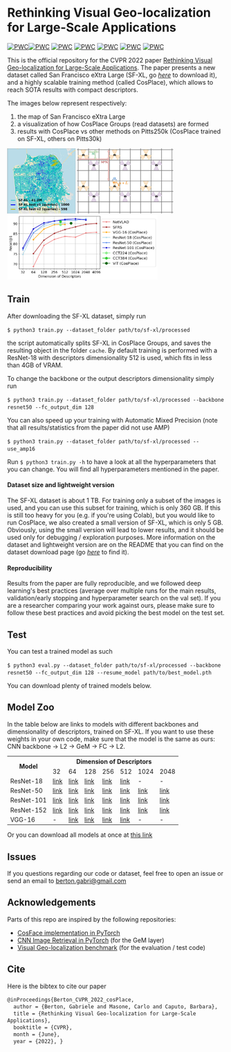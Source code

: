 
# Rethinking Visual Geo-localization for Large-Scale Applications

[![PWC](https://img.shields.io/endpoint.svg?url=https://paperswithcode.com/badge/rethinking-visual-geo-localization-for-large/visual-place-recognition-on-pittsburgh-250k)](https://paperswithcode.com/sota/visual-place-recognition-on-pittsburgh-250k?p=rethinking-visual-geo-localization-for-large)[![PWC](https://img.shields.io/endpoint.svg?url=https://paperswithcode.com/badge/rethinking-visual-geo-localization-for-large/visual-place-recognition-on-pittsburgh-30k)](https://paperswithcode.com/sota/visual-place-recognition-on-pittsburgh-30k?p=rethinking-visual-geo-localization-for-large)
[![PWC](https://img.shields.io/endpoint.svg?url=https://paperswithcode.com/badge/rethinking-visual-geo-localization-for-large/visual-place-recognition-on-tokyo247)](https://paperswithcode.com/sota/visual-place-recognition-on-tokyo247?p=rethinking-visual-geo-localization-for-large)
[![PWC](https://img.shields.io/endpoint.svg?url=https://paperswithcode.com/badge/rethinking-visual-geo-localization-for-large/visual-place-recognition-on-mapillary-val)](https://paperswithcode.com/sota/visual-place-recognition-on-mapillary-val?p=rethinking-visual-geo-localization-for-large)
[![PWC](https://img.shields.io/endpoint.svg?url=https://paperswithcode.com/badge/rethinking-visual-geo-localization-for-large/visual-place-recognition-on-st-lucia)](https://paperswithcode.com/sota/visual-place-recognition-on-st-lucia?p=rethinking-visual-geo-localization-for-large)
[![PWC](https://img.shields.io/endpoint.svg?url=https://paperswithcode.com/badge/rethinking-visual-geo-localization-for-large/visual-place-recognition-on-sf-xl-test-v1)](https://paperswithcode.com/sota/visual-place-recognition-on-sf-xl-test-v1?p=rethinking-visual-geo-localization-for-large)
[![PWC](https://img.shields.io/endpoint.svg?url=https://paperswithcode.com/badge/rethinking-visual-geo-localization-for-large/visual-place-recognition-on-sf-xl-test-v2)](https://paperswithcode.com/sota/visual-place-recognition-on-sf-xl-test-v2?p=rethinking-visual-geo-localization-for-large)

This is the official repository for the CVPR 2022 paper [Rethinking Visual Geo-localization for Large-Scale Applications](https://arxiv.org/abs/2204.02287).
The paper presents a new dataset called San Francisco eXtra Large (SF-XL, go [_here_](https://forms.gle/wpyDzhDyoWLQygAT9) to download it), and a highly scalable training method (called CosPlace), which allows to reach SOTA results with compact descriptors.

The images below represent respectively:
1) the map of San Francisco eXtra Large
2) a visualization of how CosPlace Groups (read datasets) are formed
3) results with CosPlace vs other methods on Pitts250k (CosPlace trained on SF-XL, others on Pitts30k)
<p float="left">
  <img src="https://github.com/gmberton/gmberton.github.io/blob/main/images/SF-XL%20map.jpg" height="150" />
  <img src="https://github.com/gmberton/gmberton.github.io/blob/main/images/map_groups.png" height="150" /> 
  <img src="https://github.com/gmberton/gmberton.github.io/blob/main/images/backbones_pitts250k_main.png" height="150" />
</p>



## Train
After downloading the SF-XL dataset, simply run 

`$ python3 train.py --dataset_folder path/to/sf-xl/processed`

the script automatically splits SF-XL in CosPlace Groups, and saves the resulting object in the folder `cache`.
By default training is performed with a ResNet-18 with descriptors dimensionality 512 is used, which fits in less than 4GB of VRAM.

To change the backbone or the output descriptors dimensionality simply run 

`$ python3 train.py --dataset_folder path/to/sf-xl/processed --backbone resnet50 --fc_output_dim 128`

You can also speed up your training with Automatic Mixed Precision (note that all results/statistics from the paper did not use AMP)

`$ python3 train.py --dataset_folder path/to/sf-xl/processed --use_amp16`

Run `$ python3 train.py -h` to have a look at all the hyperparameters that you can change. You will find all hyperparameters mentioned in the paper.

#### Dataset size and lightweight version

The SF-XL dataset is about 1 TB.
For training only a subset of the images is used, and you can use this subset for training, which is only 360 GB.
If this is still too heavy for you (e.g. if you're using Colab), but you would like to run CosPlace, we also created a small version of SF-XL, which is only 5 GB.
Obviously, using the small version will lead to lower results, and it should be used only for debugging / exploration purposes.
More information on the dataset and lightweight version are on the README that you can find on the dataset download page (go [_here_](https://forms.gle/wpyDzhDyoWLQygAT9) to find it).

#### Reproducibility
Results from the paper are fully reproducible, and we followed deep learning's best practices (average over multiple runs for the main results, validation/early stopping and hyperparameter search on the val set).
If you are a researcher comparing your work against ours, please make sure to follow these best practices and avoid picking the best model on the test set.


## Test
You can test a trained model as such

`$ python3 eval.py --dataset_folder path/to/sf-xl/processed --backbone resnet50 --fc_output_dim 128 --resume_model path/to/best_model.pth`

You can download plenty of trained models below.

## Model Zoo

In the table below are links to models with different backbones and dimensionality of descriptors, trained on SF-XL.
If you want to use these weights in your own code, make sure that the model is the same as ours: CNN backbone -> L2 -> GeM -> FC -> L2.

<table>
  <tr>
    <th rowspan=2>Model</th>
    <th colspan=7>Dimension of Descriptors</th>
  </tr>
  <tr>
    <td>32</td>
    <td>64</td>
    <td>128</td>
    <td>256</td>
    <td>512</td>
    <td>1024</td>
    <td>2048</td>
  </tr>
  <tr>
    <td>ResNet-18</td>
    <td><a href="https://drive.google.com/file/d/1tfT8r2fBeMVAEHg2bVfCql5pV9YzK620/view?usp=sharing">link</a></td>
    <td><a href="https://drive.google.com/file/d/1-d_Yi3ly3bY6hUW1F9w144FFKsZtYBL4/view?usp=sharing">link</a></td>
    <td><a href="https://drive.google.com/file/d/1HaQjGY5x--Ok0RcspVVjZ0bwrAVmBvrZ/view?usp=sharing">link</a></td>
    <td><a href="https://drive.google.com/file/d/1hjkogugTsHTQ6GTuW3MHqx-t4cXqx0uo/view?usp=sharing">link</a></td>
    <td><a href="https://drive.google.com/file/d/1rQAC2ZddDjzwB2OVqAcNgCFEf3gLNa9U/view?usp=sharing">link</a></td>
    <td>-</td>
    <td>-</td>
  </tr>
  <tr>
    <td>ResNet-50</td>
    <td><a href="https://drive.google.com/file/d/18AxbLO66CO0kG05-1YrRb1YwqN7Wgp6Z/view?usp=sharing">link</a></td>
    <td><a href="https://drive.google.com/file/d/1F2WMt7vMUqXBjsZDIwSga3N0l0r9NP2s/view?usp=sharing">link</a></td>
    <td><a href="https://drive.google.com/file/d/14U3jsoNEWC-QsINoVCWZaHFUGE20fIgZ/view?usp=sharing">link</a></td>
    <td><a href="https://drive.google.com/file/d/1Q2sZPEJfHAe19JaZkdgeFotUYwKbV_x2/view?usp=sharing">link</a></td>
    <td><a href="https://drive.google.com/file/d/1LgDaxCjbQqQWuk5qrPogfg7oN8Ksl1jh/view?usp=sharing">link</a></td>
    <td><a href="https://drive.google.com/file/d/1VBLUiQJfmnZ4kVQIrXBW-AE1dZ3EnMv2/view?usp=sharing">link</a></td>
    <td><a href="https://drive.google.com/file/d/1yNzxsMg34KO04UJ49ncANdCIWlB3aUGA/view?usp=sharing">link</a></td>
  </tr>
  <tr>
    <td>ResNet-101</td>
    <td><a href="https://drive.google.com/file/d/1a5FqhujOn0Pr6duKrRknoOgz8L8ckDSE/view?usp=sharing">link</a></td>
    <td><a href="https://drive.google.com/file/d/17C8jBQluxsbI9d8Bzf67b5OsauOJAIuX/view?usp=sharing">link</a></td>
    <td><a href="https://drive.google.com/file/d/1w37AztnIyGVklBMtm-lwkajb0DWbYhhc/view?usp=sharing">link</a></td>
    <td><a href="https://drive.google.com/file/d/1G5_I4vX4s4_oiAC3EWbrCyXrCOkV8Bbs/view?usp=sharing">link</a></td>
    <td><a href="https://drive.google.com/file/d/1uBKpNfMBt6sLIjCGfH6Orx9eQdQgN-8Z/view?usp=sharing">link</a></td>
    <td><a href="https://drive.google.com/file/d/12BU8BgfqFYzGLXXNaKLpaAzTHuN5I9gQ/view?usp=sharing">link</a></td>
    <td><a href="https://drive.google.com/file/d/1PF7lsSw1sFMh-Bl_xwO74fM1InyYy1t8/view?usp=sharing">link</a></td>
  </tr>
  <tr>
    <td>ResNet-152</td>
    <td><a href="https://drive.google.com/file/d/12pI1FToqKKt8I6-802CHWXDP-JmHEFSW/view?usp=sharing">link</a></td>
    <td><a href="https://drive.google.com/file/d/1rTjlv_pNtXgxY8VELiGYvLcgXiRa2zqB/view?usp=sharing">link</a></td>
    <td><a href="https://drive.google.com/file/d/1q5-szPBn4zL8evWmYT04wFaKjen66mrk/view?usp=sharing">link</a></td>
    <td><a href="https://drive.google.com/file/d/1sCQMA_rsIjmD-f381I0f2yDf0At4TnSx/view?usp=sharing">link</a></td>
    <td><a href="https://drive.google.com/file/d/1ggNYQfGSfE-dciKCS_6SKeQT76O0OXPX/view?usp=sharing">link</a></td>
    <td><a href="https://drive.google.com/file/d/15vBWuHVqEMxkAWWrc7IrkGsQroC65tPc/view?usp=sharing">link</a></td>
    <td><a href="https://drive.google.com/file/d/1AlF7xPSswDLA1TdhZ9yTVBkfRnJm0Hn8/view?usp=sharing">link</a></td>
  </tr>
  <tr>
    <td>VGG-16</td>
    <td>-</td>
    <td><a href="https://drive.google.com/file/d/1YJTBwagC0v50oPydpKtsTnGZnaYOV0z-/view?usp=sharing">link</a></td>
    <td><a href="https://drive.google.com/file/d/1vgw509lGBfJR46cGDJGkFcdBTGhIeyAH/view?usp=sharing">link</a></td>
    <td><a href="https://drive.google.com/file/d/1-4JtACE47rkXXSAlRBFIbydimfKemdo7/view?usp=sharing">link</a></td>
    <td><a href="https://drive.google.com/file/d/1F6CT-rnAGTTexdpLoQYncn-ooqzJe6wf/view?usp=sharing">link</a></td>
    <td>-</td>
    <td>-</td>
  </tr>
</table>

Or you can download all models at once at [this link](https://drive.google.com/drive/folders/1WzSLnv05FLm-XqP5DxR5nXaaixH23uvV?usp=sharing)

## Issues
If you questions regarding our code or dataset, feel free to open an issue or send an email to berton.gabri@gmail.com

## Acknowledgements
Parts of this repo are inspired by the following repositories:
- [CosFace implementation in PyTorch](https://github.com/MuggleWang/CosFace_pytorch/blob/master/layer.py)
- [CNN Image Retrieval in PyTorch](https://github.com/filipradenovic/cnnimageretrieval-pytorch) (for the GeM layer)
- [Visual Geo-localization benchmark](https://github.com/gmberton/deep-visual-geo-localization-benchmark) (for the evaluation / test code)

## Cite
Here is the bibtex to cite our paper
```
@inProceedings{Berton_CVPR_2022_cosPlace,
  author = {Berton, Gabriele and Masone, Carlo and Caputo, Barbara},
  title = {Rethinking Visual Geo-localization for Large-Scale Applications}, 
  booktitle = {CVPR},
  month = {June}, 
  year = {2022}, }
```
